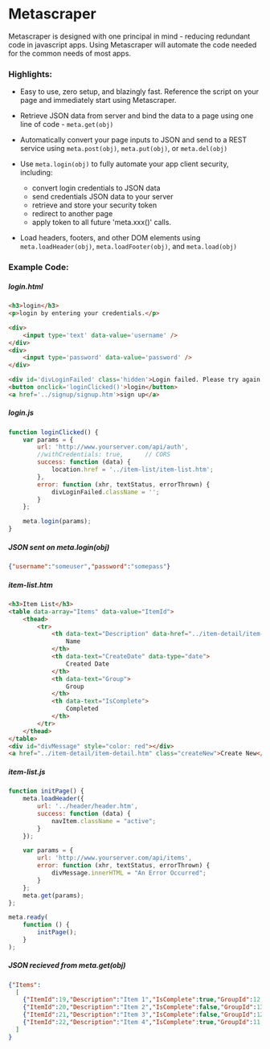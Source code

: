 # Metascraper

Metascraper is designed with one principal in mind - reducing redundant code in javascript apps. Using Metascraper will automate the code needed for the common needs of most apps.

### Highlights:
  - Easy to use, zero setup, and blazingly fast. Reference the script on your page and immediately start using Metascraper. 
  
  - Retrieve JSON data from server and bind the data to a page using one line of code - `meta.get(obj)`
  
  - Automatically convert your page inputs to JSON and send to a REST service using `meta.post(obj)`, `meta.put(obj)`, or `meta.del(obj)`
  
  - Use `meta.login(obj)` to fully automate your app client security, including: 
    - convert login credentials to JSON data
    - send credentials JSON data to your server
    - retrieve and store your security token
    - redirect to another page
    - apply token to all future 'meta.xxx()' calls.
    
  - Load headers, footers, and other DOM elements using `meta.loadHeader(obj)`, `meta.loadFooter(obj)`, and `meta.load(obj)`
  
### Example Code:
##### login.html
```html
<h3>login</h3>
<p>login by entering your credentials.</p>

<div>
    <input type='text' data-value='username' />
</div>
<div>
    <input type='password' data-value='password' />
</div>

<div id='divLoginFailed' class='hidden'>Login failed. Please try again.</div>
<button onclick='loginClicked()'>login</button>
<a href='../signup/signup.htm'>sign up</a>
```

##### login.js
```javascript
function loginClicked() {
    var params = {
        url: 'http://www.yourserver.com/api/auth',
        //withCredentials: true,      // CORS
        success: function (data) {
            location.href = '../item-list/item-list.htm';
        },
        error: function (xhr, textStatus, errorThrown) {
            divLoginFailed.className = '';
        }
    };

    meta.login(params);
}
```

##### JSON sent on meta.login(obj)
```json
{"username":"someuser","password":"somepass"}
```

##### item-list.htm
```html
<h3>Item List</h3>
<table data-array="Items" data-value="ItemId">
    <thead>
        <tr>
            <th data-text="Description" data-href="../item-detail/item-detail.htm?itemId={{*index}}">
                Name
            </th>
            <th data-text="CreateDate" data-type="date">
                Created Date
            </th>
            <th data-text="Group">
                Group
            </th>
            <th data-text="IsComplete">
                Completed
            </th>
        </tr>
    </thead>
</table>
<div id="divMessage" style="color: red"></div>
<a href="../item-detail/item-detail.htm" class="createNew">Create New</a>
```

##### item-list.js
```javascript
function initPage() {
    meta.loadHeader({
        url: '../header/header.htm',
        success: function (data) {
            navItem.className = "active";
        }
    });

    var params = {
        url: 'http://www.yourserver.com/api/items',
        error: function (xhr, textStatus, errorThrown) {
            divMessage.innerHTML = "An Error Occurred";
        }
    };
    meta.get(params);
};

meta.ready(
    function () {
        initPage();
    }
);
```

##### JSON recieved from meta.get(obj)
```json
{"Items":
  [
    {"ItemId":19,"Description":"Item 1","IsComplete":true,"GroupId":12,"Group":"Group 4","CreateDate":"2018-05-04T23:00:51.713"},
    {"ItemId":20,"Description":"Item 2","IsComplete":false,"GroupId":13,"Group":"Group 3","CreateDate":"2018-05-05T23:00:51.713"},
    {"ItemId":21,"Description":"Item 3","IsComplete":false,"GroupId":12,"Group":"Group 4","CreateDate":"2018-05-06T23:00:51.713"},
    {"ItemId":22,"Description":"Item 4","IsComplete":true,"GroupId":11,"Group":"Group 1","CreateDate":"2018-05-03T23:00:51.713"}
  ]
}
```
